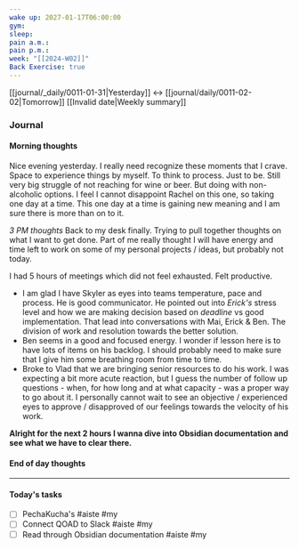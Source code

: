 ```yaml
---
wake up: 2027-01-17T06:00:00
gym: 
sleep: 
pain a.m.: 
pain p.m.: 
week: "[[2024-W02]]"
Back Exercise: true
---
```

[[journal/_daily/0011-01-31|Yesterday]] <-> [[journal/daily/0011-02-02|Tomorrow]]
[[Invalid date|Weekly summary]]
### Journal
#### Morning thoughts
Nice evening yesterday. I really need recognize these moments that I crave. Space to experience things by myself. To think to process. Just to be. 
Still very big struggle of not reaching for wine or beer. But doing with non-alcoholic options. I feel I cannot disappoint Rachel on this one, so taking one day at a time. 
This one day at a time is gaining new meaning and I am sure there is more than on to it. 

*3 PM thoughts*
Back to my desk finally. Trying to pull together thoughts on what I want to get done. Part of me really thought I will have energy and time left to work on some of my personal projects / ideas, but probably not today. 

I had 5 hours of meetings which did not feel exhausted. Felt productive. 
- I am glad I have Skyler as eyes into teams temperature, pace and process. He is good communicator. He pointed out into *Erick's* stress level and how we are making decision based on *deadline* vs good implementation. That lead into conversations with Mai, Erick & Ben. The division of work and resolution towards the better solution. 
- Ben seems in a good and focused energy. I wonder if lesson here is to have lots of items on his backlog. I should probably need to make sure that I give him some breathing room from time to time. 
- Broke to Vlad that we are bringing senior resources to do his work. I was expecting a bit more acute reaction, but I guess the number of follow up questions - when, for how long and at what capacity - was a proper way to go about it. I personally cannot wait to see an objective / experienced eyes to approve / disapproved of our feelings towards the velocity of his work.

**Alright for the next 2 hours I wanna dive into Obsidian documentation and see what we have to clear there.**

#### End of day thoughts


-----
#### Today's tasks
- [ ] PechaKucha's #aiste #my
- [ ] Connect QOAD to Slack #aiste #my
- [ ] Read through Obsidian documentation #aiste #my